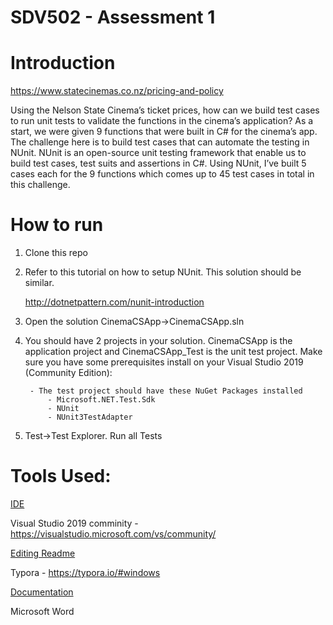 # SDV502 - Assessment 1

# Introduction
https://www.statecinemas.co.nz/pricing-and-policy

Using the Nelson State Cinema’s ticket prices, how can we build test cases to run unit tests to validate the functions in the cinema’s application? As a start, we were given 9 functions that were built in C# for the cinema’s app. The challenge here is to build test cases that can automate the testing in NUnit. 
NUnit is an open-source unit testing framework that enable us to build test cases, test suits and assertions in C#. Using NUnit, I’ve built 5 cases each for the 9 functions which comes up to 45 test cases in total in this challenge.

# How to run
1. Clone this repo 

2. Refer to this tutorial on how to setup NUnit. This solution should be similar.

    http://dotnetpattern.com/nunit-introduction

3. Open the solution CinemaCSApp->CinemaCSApp.sln

4. You should have 2 projects in your solution. CinemaCSApp is the application project and CinemaCSApp_Test is the unit test project. 
    Make sure you have some prerequisites install on your Visual Studio 2019 (Community Edition):

        - The test project should have these NuGet Packages installed
            - Microsoft.NET.Test.Sdk
            - NUnit
            - NUnit3TestAdapter

5. Test->Test Explorer. Run all Tests

# Tools Used:

<u>IDE</u>

Visual Studio 2019 comminity - https://visualstudio.microsoft.com/vs/community/

<u>Editing Readme</u>

Typora - https://typora.io/#windows

<u>Documentation</u>

Microsoft Word
